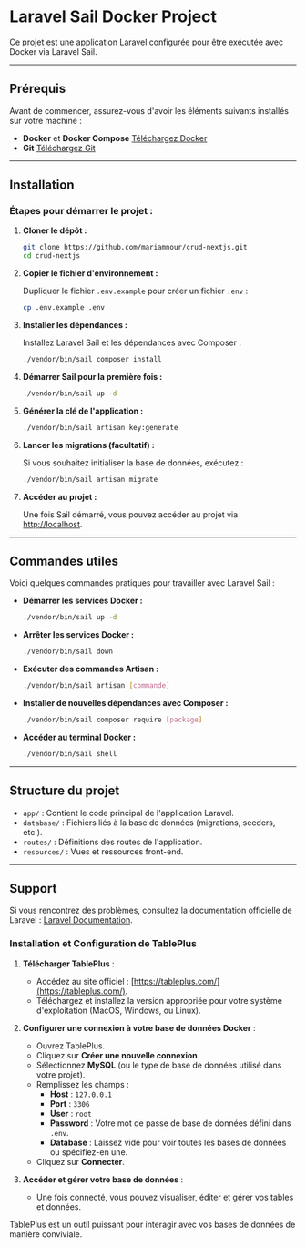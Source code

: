 # Laravel Sail Docker Project

Ce projet est une application Laravel configurée pour être exécutée avec Docker via Laravel Sail.

---

## Prérequis

Avant de commencer, assurez-vous d'avoir les éléments suivants installés sur votre machine :

-   **Docker** et **Docker Compose**
    [Téléchargez Docker](https://www.docker.com/products/docker-desktop/)
-   **Git**
    [Téléchargez Git](https://git-scm.com/)

---

## Installation

### Étapes pour démarrer le projet :

1. **Cloner le dépôt :**

    ```bash
    git clone https://github.com/mariamnour/crud-nextjs.git
    cd crud-nextjs
    ```

2. **Copier le fichier d'environnement :**

    Dupliquer le fichier `.env.example` pour créer un fichier `.env` :

    ```bash
    cp .env.example .env
    ```

3. **Installer les dépendances :**

    Installez Laravel Sail et les dépendances avec Composer :

    ```bash
    ./vendor/bin/sail composer install
    ```

4. **Démarrer Sail pour la première fois :**

    ```bash
    ./vendor/bin/sail up -d
    ```

5. **Générer la clé de l'application :**

    ```bash
    ./vendor/bin/sail artisan key:generate
    ```

6. **Lancer les migrations (facultatif) :**

    Si vous souhaitez initialiser la base de données, exécutez :

    ```bash
    ./vendor/bin/sail artisan migrate
    ```

7. **Accéder au projet :**

    Une fois Sail démarré, vous pouvez accéder au projet via [http://localhost](http://localhost).

---

## Commandes utiles

Voici quelques commandes pratiques pour travailler avec Laravel Sail :

-   **Démarrer les services Docker :**

    ```bash
    ./vendor/bin/sail up -d
    ```

-   **Arrêter les services Docker :**

    ```bash
    ./vendor/bin/sail down
    ```

-   **Exécuter des commandes Artisan :**

    ```bash
    ./vendor/bin/sail artisan [commande]
    ```

-   **Installer de nouvelles dépendances avec Composer :**

    ```bash
    ./vendor/bin/sail composer require [package]
    ```

-   **Accéder au terminal Docker :**

    ```bash
    ./vendor/bin/sail shell
    ```

---

## Structure du projet

-   `app/` : Contient le code principal de l'application Laravel.
-   `database/` : Fichiers liés à la base de données (migrations, seeders, etc.).
-   `routes/` : Définitions des routes de l'application.
-   `resources/` : Vues et ressources front-end.

---

## Support

Si vous rencontrez des problèmes, consultez la documentation officielle de Laravel : [Laravel Documentation](https://laravel.com/docs).

### Installation et Configuration de TablePlus

1. **Télécharger TablePlus** :

    - Accédez au site officiel : [https://tableplus.com/](https://tableplus.com/).
    - Téléchargez et installez la version appropriée pour votre système d'exploitation (MacOS, Windows, ou Linux).

2. **Configurer une connexion à votre base de données Docker** :

    - Ouvrez TablePlus.
    - Cliquez sur **Créer une nouvelle connexion**.
    - Sélectionnez **MySQL** (ou le type de base de données utilisé dans votre projet).
    - Remplissez les champs :
        - **Host** : `127.0.0.1`
        - **Port** : `3306`
        - **User** : `root`
        - **Password** : Votre mot de passe de base de données défini dans `.env`.
        - **Database** : Laissez vide pour voir toutes les bases de données ou spécifiez-en une.
    - Cliquez sur **Connecter**.

3. **Accéder et gérer votre base de données** :
    - Une fois connecté, vous pouvez visualiser, éditer et gérer vos tables et données.

TablePlus est un outil puissant pour interagir avec vos bases de données de manière conviviale.
